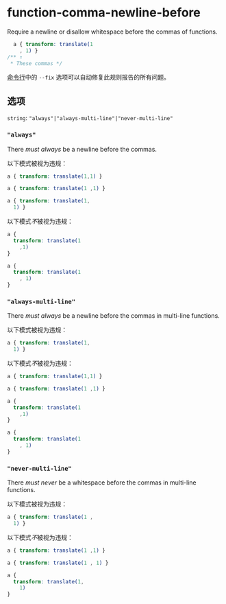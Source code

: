 # function-comma-newline-before

Require a newline or disallow whitespace before the commas of functions.

```css
  a { transform: translate(1
    , 1) }
/** ↑
 * These commas */
```

[命令行](../../../docs/user-guide/cli.md#自动修复错误)中的 `--fix` 选项可以自动修复此规则报告的所有问题。

## 选项

`string`: `"always"|"always-multi-line"|"never-multi-line"`

### `"always"`

There *must always* be a newline before the commas.

以下模式被视为违规：

```css
a { transform: translate(1,1) }
```

```css
a { transform: translate(1 ,1) }
```

```css
a { transform: translate(1,
  1) }
```

以下模式*不*被视为违规：

```css
a {
  transform: translate(1
    ,1)
}
```

```css
a {
  transform: translate(1
    , 1)
}
```

### `"always-multi-line"`

There *must always* be a newline before the commas in multi-line functions.

以下模式被视为违规：

```css
a { transform: translate(1,
  1) }
```

以下模式*不*被视为违规：

```css
a { transform: translate(1,1) }
```

```css
a { transform: translate(1 ,1) }
```

```css
a {
  transform: translate(1
    ,1)
}
```

```css
a {
  transform: translate(1
    , 1)
}
```

### `"never-multi-line"`

There *must never* be a whitespace before the commas in multi-line functions.

以下模式被视为违规：

```css
a { transform: translate(1 ,
  1) }
```

以下模式*不*被视为违规：

```css
a { transform: translate(1 ,1) }
```

```css
a { transform: translate(1 , 1) }
```

```css
a {
  transform: translate(1,
    1)
}
```
